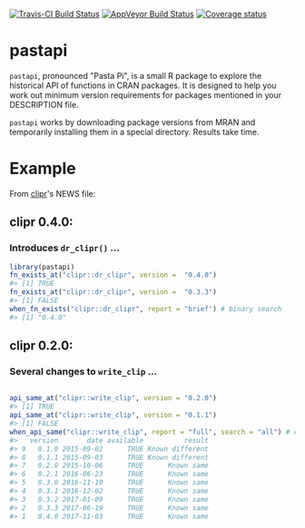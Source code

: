 
<!-- README.md is generated from README.Rmd. Please edit that file -->
[![Travis-CI Build Status](https://travis-ci.org/hughjonesd/pastapi.svg?branch=master)](https://travis-ci.org/hughjonesd/pastapi) [![AppVeyor Build Status](https://ci.appveyor.com/api/projects/status/github/hughjonesd/pastapi?branch=master&svg=true)](https://ci.appveyor.com/project/hughjonesd/pastapi) [![Coverage status](https://codecov.io/gh/hughjonesd/pastapi/branch/master/graph/badge.svg)](https://codecov.io/github/hughjonesd/pastapi?branch=master)

pastapi
=======

`pastapi`, pronounced "Pasta Pi", is a small R package to explore the historical API of functions in CRAN packages. It is designed to help you work out minimum version requirements for packages mentioned in your DESCRIPTION file.

`pastapi` works by downloading package versions from MRAN and temporarily installing them in a special directory. Results take time.

Example
=======

From [clipr](https://github.com/mdlincoln/clipr/)'s NEWS file:

clipr 0.4.0:
------------

### Introduces `dr_clipr()` ...

``` r
library(pastapi)
fn_exists_at("clipr::dr_clipr", version =  "0.4.0")
#> [1] TRUE
fn_exists_at("clipr::dr_clipr", version =  "0.3.3")
#> [1] FALSE
when_fn_exists("clipr::dr_clipr", report = "brief") # binary search
#> [1] "0.4.0"
```

clipr 0.2.0:
------------

### Several changes to `write_clip` ...

``` r

api_same_at("clipr::write_clip", version = "0.2.0")
#> [1] TRUE
api_same_at("clipr::write_clip", version = "0.1.1")
#> [1] FALSE
when_api_same("clipr::write_clip", report = "full", search = "all") # check all versions
#>   version       date available          result
#> 9   0.1.0 2015-09-02      TRUE Known different
#> 8   0.1.1 2015-09-03      TRUE Known different
#> 7   0.2.0 2015-10-06      TRUE      Known same
#> 6   0.2.1 2016-06-23      TRUE      Known same
#> 5   0.3.0 2016-11-19      TRUE      Known same
#> 4   0.3.1 2016-12-02      TRUE      Known same
#> 3   0.3.2 2017-01-09      TRUE      Known same
#> 2   0.3.3 2017-06-19      TRUE      Known same
#> 1   0.4.0 2017-11-03      TRUE      Known same
```
